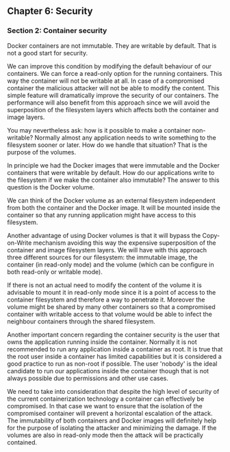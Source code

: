 ## Chapter 6: Security

### Section 2: Container security

Docker containers are not immutable. They are writable by default. That is not a good start for security. 

We can improve this condition by modifying the default behaviour of our containers.
We can force a read-only option for the running containers. This way the container will not be writable at all.
In case of a compromised container the malicious attacker will not be able to modify the content.
This simple feature will dramatically improve the security of our containers.
The performance will also benefit from this approach since we will avoid the superposition of the filesystem layers which affects both the container and image layers.

You may nevertheless ask: how is it possible to make a container non-writable? Normally almost any application needs to write something to the filesystem sooner or later.
How do we handle that situation? That is the purpose of the volumes.

In principle we had the Docker images that were immutable and the Docker containers that were writable by default.
How do our applications write to the filesystem if we make the container also immutable?
The answer to this question is the Docker volume.

We can think of the Docker volume as an external filesystem independent from both the container and the Docker image.
It will be mounted inside the container so that any running application might have access to this filesystem.

Another advantage of using Docker volumes is that it will bypass the Copy-on-Write mechanism avoiding this way the expensive superposition of the container and image filesystem layers.
We will have with this approach three different sources for our filesystem: the immutable image, the container (in read-only mode) and the volume (which can be configure in both read-only or writable mode).

If there is not an actual need to modify the content of the volume it is advisable to mount it in read-only mode since it is a point of access to the container filesystem and therefore a way to penetrate it.
Moreover the volume might be shared by many other containers so that a compromised container with writable access to that volume would be able to infect the neighbour containers through the shared filesystem.

Another important concern regarding the container security is the user that owns the application running inside the container.
Normally it is not recommended to run any application inside a container as root.
It is true that the root user inside a container has limited capabilities but it is considered a good practice to run as non-root if possible.
The user 'nobody' is the ideal candidate to run our applications inside the container though that is not always possible due to permissions and other use cases.

We need to take into consideration that despite the high level of security of the current containerization technology a container can effectively be compromised.
In that case we want to ensure that the isolation of the compromised container will prevent a horizontal escalation of the attack.
The immutability of both containers and Docker images will definitely help for the purpose of isolating the attacker and minimizing the damage.
If the volumes are also in read-only mode then the attack will be practically contained.
